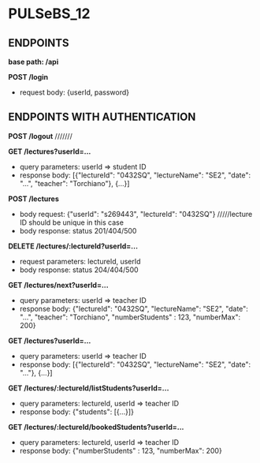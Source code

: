 # PULSeBS_12

## ENDPOINTS

**base path: /api** 

**POST /login**
- request body: {userId, password}




## ENDPOINTS WITH AUTHENTICATION
**POST /logout**
///////


**GET /lectures?userId=...**
- query parameters: userId => student ID
- response body: [{"lectureId": "0432SQ", "lectureName": "SE2", "date": "...", "teacher": "Torchiano"}, {...}]


**POST /lectures**
- body request: {"userId": "s269443", "lectureId": "0432SQ"} /////lecture ID should be unique in this case
- body response: status 201/404/500


**DELETE /lectures/:lectureId?userId=...**
- request parameters: lectureId, userId
- body response: status 204/404/500


**GET /lectures/next?userId=...**
- query parameters: userId => teacher ID
- response body: {"lectureId": "0432SQ", "lectureName": "SE2", "date": "...", "teacher": "Torchiano", "numberStudents" : 123, "numberMax": 200}


**GET /lectures?userId=...**
- query parameters: userId => teacher ID
- response body: [{"lectureId": "0432SQ", "lectureName": "SE2", "date": "..."}, {...}]


**GET /lectures/:lectureId/listStudents?userId=...**
- query parameters: lectureId, userId => teacher ID
- response body: {"students": [{...}]}

**GET /lectures/:lectureId/bookedStudents?userId=...**
- query parameters: lectureId, userId => teacher ID
- response body: {"numberStudents" : 123, "numberMax": 200}





